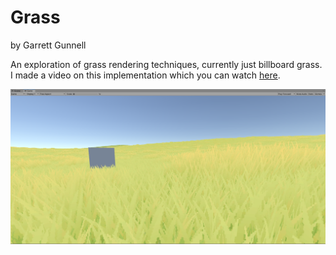 # Grass

by Garrett Gunnell

An exploration of grass rendering techniques, currently just billboard grass. I made a video on this implementation which you can watch [here](https://youtu.be/Y0Ko0kvwfgA).

![example](./example.png)